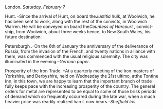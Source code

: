 London. *Saturday, February 7*Hunt. –Since the arrival of Hunt, on board the*Justitia*  hulk, at Woolwich, he has been sent to work, along with the rest of the convicts, in Woolwich Warren. He will be conveyed on board the*Countess of Harcourt* , convict-ship, from Woolwich, about three weeks hence, to New South Wales, his future destination.Petersburgh .–On the 6th of January the anniversary of the deliverance of Russia, from the invasion of the French, and twenty nations in alliance with them, was commenced with the usual religious solemnity. The city was illuminated in the evening.–*German paper.*Prosperity of the Iron Trade. –At a quarterly meeting of the iron masters of Yorkshire, and Derbyshire, held on Wednesday the 21st ultimo, atthe Tontine Inn, in this town, we are happy to learn that the important branch of trade fully keeps pace with the increasing prosperity of the country. The general orders for metal are represented to be equal to some of those brisk periods of demand which so frequently occurred during the late war, when a much heavier price was readily realized han it now bears.–*Sheffield Iris.*